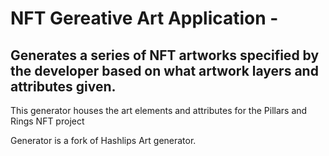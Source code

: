 # NFT Gereative Art Application - 
## Generates a series of NFT artworks specified by the developer based on what artwork layers and attributes given. 

This generator houses the art elements and attributes for the Pillars and Rings NFT project

Generator is a fork of Hashlips Art generator.

